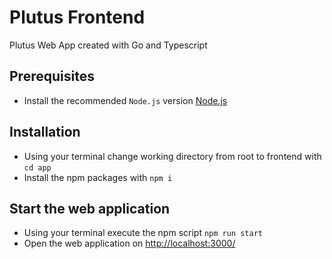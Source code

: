 # Plutus Frontend

Plutus Web App created with Go and Typescript

## Prerequisites

- Install the recommended `Node.js` version [Node.js](https://nodejs.org/en)

## Installation

- Using your terminal change working directory from root to frontend with `cd app`
- Install the npm packages with `npm i`

## Start the web application

- Using your terminal execute the npm script `npm run start`
- Open the web application on <http://localhost:3000/>
